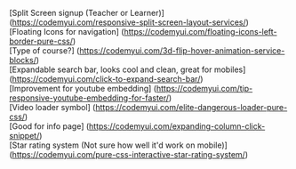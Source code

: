 [Split Screen signup (Teacher or Learner)] (https://codemyui.com/responsive-split-screen-layout-services/) <br/>
[Floating Icons for navigation] (https://codemyui.com/floating-icons-left-border-pure-css/) <br/>
[Type of course?] (https://codemyui.com/3d-flip-hover-animation-service-blocks/) <br/>
[Expandable search bar, looks cool and clean, great for mobiles] (https://codemyui.com/click-to-expand-search-bar/) <br/>
[Improvement for youtube embedding] (https://codemyui.com/tip-responsive-youtube-embedding-for-faster/) <br/>
[Video loader symbol] (https://codemyui.com/elite-dangerous-loader-pure-css/) <br/>
[Good for info page] (https://codemyui.com/expanding-column-click-snippet/) <br/>
[Star rating system (Not sure how well it'd work on mobile)] (https://codemyui.com/pure-css-interactive-star-rating-system/) <br/> 
